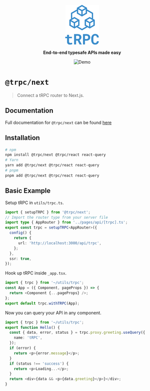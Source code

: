 <p align="center">
   <a href="https://trpc.io/"><img src="../../www/static/img/logo-text.svg" alt="tRPC" height="130"/></a>
 </p>

 <p align="center">
   <strong>End-to-end typesafe APIs made easy</strong>
 </p>

 <p align="center">
   <!-- TODO: replace with new version GIF -->
   <img src="https://storage.googleapis.com/trpc/trpcgif.gif" alt="Demo" />
 </p>

 # `@trpc/next`

 > Connect a tRPC router to Next.js.
 ## Documentation

 Full documentation for `@trpc/next` can be found [here](https://trpc.io/docs/nextjs)

 ## Installation

 ```bash
 # npm
 npm install @trpc/next @trpc/react react-query
 # Yarn
 yarn add @trpc/next @trpc/react react-query
 # pnpm
 pnpm add @trpc/next @trpc/react react-query
 ```

 ## Basic Example

 Setup tRPC in `utils/trpc.ts`.

 ```ts
 import { setupTRPC } from '@trpc/next';
 // Import the router type from your server file
 import type { AppRouter } from '../pages/api/[trpc].ts';
 export const trpc = setupTRPC<AppRouter>({
   config() {
     return {
       url: 'http://localhost:3000/api/trpc',
     };
   },
   ssr: true,
 });
 ```

 Hook up tRPC inside `_app.tsx`.

 ```ts
 import { trpc } from '~/utils/trpc';
 const App = ({ Component, pageProps }) => {
   return <Component {...pageProps} />;
 };
 export default trpc.withTRPC(App);
 ```

 Now you can query your API in any component.

 ```ts
 import { trpc } from '~/utils/trpc';
 export function Hello() {
   const { data, error, status } = trpc.proxy.greeting.useQuery({
     name: 'tRPC',
   });
   if (error) {
     return <p>{error.message}</p>;
   }
   if (status !== 'success') {
     return <p>Loading...</p>;
   }
   return <div>{data && <p>{data.greeting}</p>}</div>;
 }
 ```